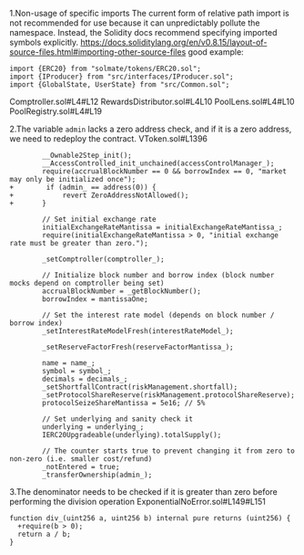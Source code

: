 1.Non-usage of specific imports
The current form of relative path import is not recommended for use because it can unpredictably pollute the namespace. Instead, the Solidity docs recommend specifying imported symbols explicitly. https://docs.soliditylang.org/en/v0.8.15/layout-of-source-files.html#importing-other-source-files
good example:

```soldity
import {ERC20} from "solmate/tokens/ERC20.sol";
import {IProducer} from "src/interfaces/IProducer.sol";
import {GlobalState, UserState} from "src/Common.sol";
```

Comptroller.sol#L4#L12
RewardsDistributor.sol#L4L10
PoolLens.sol#L4#L10
PoolRegistry.sol#L4#L19

2.The variable `admin` lacks a zero address check, and if it is a zero address, we need to redeploy the contract.
VToken.sol#L1396

```solidity
        __Ownable2Step_init();
        __AccessControlled_init_unchained(accessControlManager_);
        require(accrualBlockNumber == 0 && borrowIndex == 0, "market may only be initialized once");
+        if (admin_ == address(0)) {
+            revert ZeroAddressNotAllowed();
+       }

        // Set initial exchange rate
        initialExchangeRateMantissa = initialExchangeRateMantissa_;
        require(initialExchangeRateMantissa > 0, "initial exchange rate must be greater than zero.");

        _setComptroller(comptroller_);

        // Initialize block number and borrow index (block number mocks depend on comptroller being set)
        accrualBlockNumber = _getBlockNumber();
        borrowIndex = mantissaOne;

        // Set the interest rate model (depends on block number / borrow index)
        _setInterestRateModelFresh(interestRateModel_);

        _setReserveFactorFresh(reserveFactorMantissa_);

        name = name_;
        symbol = symbol_;
        decimals = decimals_;
        _setShortfallContract(riskManagement.shortfall);
        _setProtocolShareReserve(riskManagement.protocolShareReserve);
        protocolSeizeShareMantissa = 5e16; // 5%

        // Set underlying and sanity check it
        underlying = underlying_;
        IERC20Upgradeable(underlying).totalSupply();

        // The counter starts true to prevent changing it from zero to non-zero (i.e. smaller cost/refund)
        _notEntered = true;
        _transferOwnership(admin_);
```

3.The denominator needs to be checked if it is greater than zero before performing the division operation
ExponentialNoError.sol#L149#L151

```solidity
function div_(uint256 a, uint256 b) internal pure returns (uint256) {
  +require(b > 0);
  return a / b;
}

```